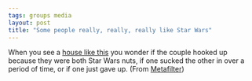 ```yaml
---
tags: groups media
layout: post
title: "Some people really, really, really like Star Wars"
---
```




<p>When you see a <a href="http://www.toysrgus.com/gusandpam/house.html">house like this</a> you wonder if the couple hooked up because they were both Star Wars nuts, if one sucked the other in over a period of time, or if one just gave up. (From <a href="http://www.metafilter.com/mefi/48929">Metafilter</a>)</p>


